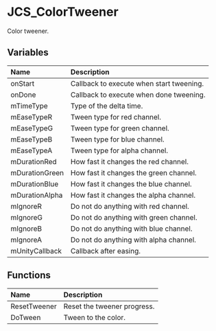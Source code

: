 # JCS_ColorTweener

Color tweener.

## Variables

| Name           | Description                              |
|:---------------|:-----------------------------------------|
| onStart        | Callback to execute when start tweening. |
| onDone         | Callback to execute when done tweening.  |
| mTimeType      | Type of the delta time.                  |
| mEaseTypeR     | Tween type for red channel.              |
| mEaseTypeG     | Tween type for green channel.            |
| mEaseTypeB     | Tween type for blue channel.             |
| mEaseTypeA     | Tween type for alpha channel.            |
| mDurationRed   | How fast it changes the red channel.     |
| mDurationGreen | How fast it changes the green channel.   |
| mDurationBlue  | How fast it changes the blue channel.    |
| mDurationAlpha | How fast it changes the alpha channel.   |
| mIgnoreR       | Do not do anything with red channel.     |
| mIgnoreG       | Do not do anything with green channel.   |
| mIgnoreB       | Do not do anything with blue channel.    |
| mIgnoreA       | Do not do anything with alpha channel.   |
| mUnityCallback | Callback after easing.                   |

## Functions

| Name         | Description                 |
|:-------------|:----------------------------|
| ResetTweener | Reset the tweener progress. |
| DoTween      | Tween to the color.         |
